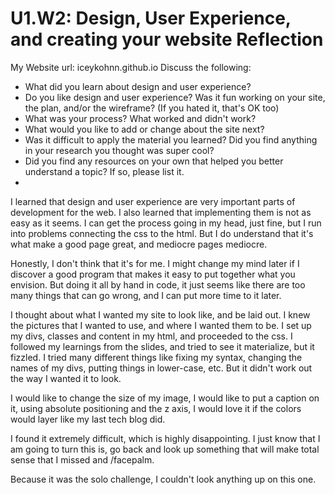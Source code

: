 # U1.W2: Design, User Experience, and creating your website Reflection

My Website url: iceykohnn.github.io
Discuss the following:
* What did you learn about design and user experience? 
* Do you like design and user experience? Was it fun working on your site, the plan, and/or the wireframe? (If you hated it, that's OK too)
* What was your process? What worked and didn't work?
* What would you like to add or change about the site next?
* Was it difficult to apply the material you learned? Did you find anything in your research you thought was super cool?
* Did you find any resources on your own that helped you better understand a topic? If so, please list it.
* 


I learned that design and user experience are very important parts of development for the web.  I also learned that implementing them is not as easy as it seems. I can get the process going in my head, just fine, but I run into problems connecting the css to the html. But I do understand that it's what make a good page great, and mediocre pages mediocre.

Honestly, I don't think that it's for me. I might change my mind later if I discover a good program that makes it easy to put together what you envision.  But doing it all by hand in code, it just seems like there are too many things that can go wrong, and I can put more time to it later. 

I thought about what I wanted my site to look like, and be laid out. I knew the pictures that I wanted to use, and where I wanted them to be. I set up my divs, classes and content in my html, and proceeded to the css.  I followed my learnings from the slides, and tried to see it materialize, but it fizzled. I tried many different things like fixing my syntax, changing the names of my divs, putting things in lower-case, etc. But it didn't work out the way I wanted it to look.

I would like to change the size of my image, I would like to put a caption on it, using absolute positioning and the z axis, I would love it if the colors would layer like my last tech blog did.

I found it extremely difficult, which is highly disappointing. I just know that I am going to turn this is, go back and look up something that will make total sense that I missed and /facepalm. 

Because it was the solo challenge, I couldn't look anything up on this one.
